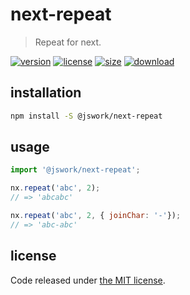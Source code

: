 # next-repeat
> Repeat for next.

[![version][version-image]][version-url]
[![license][license-image]][license-url]
[![size][size-image]][size-url]
[![download][download-image]][download-url]

## installation
```bash
npm install -S @jswork/next-repeat
```

## usage
```js
import '@jswork/next-repeat';

nx.repeat('abc', 2);
// => 'abcabc'

nx.repeat('abc', 2, { joinChar: '-'});
// => 'abc-abc'
```

## license
Code released under [the MIT license](https://github.com/afeiship/next-repeat/blob/master/LICENSE.txt).

[version-image]: https://img.shields.io/npm/v/@jswork/next-repeat
[version-url]: https://npmjs.org/package/@jswork/next-repeat

[license-image]: https://img.shields.io/npm/l/@jswork/next-repeat
[license-url]: https://github.com/afeiship/next-repeat/blob/master/LICENSE.txt

[size-image]: https://img.shields.io/bundlephobia/minzip/@jswork/next-repeat
[size-url]: https://github.com/afeiship/next-repeat/blob/master/dist/next-repeat.min.js

[download-image]: https://img.shields.io/npm/dm/@jswork/next-repeat
[download-url]: https://www.npmjs.com/package/@jswork/next-repeat
